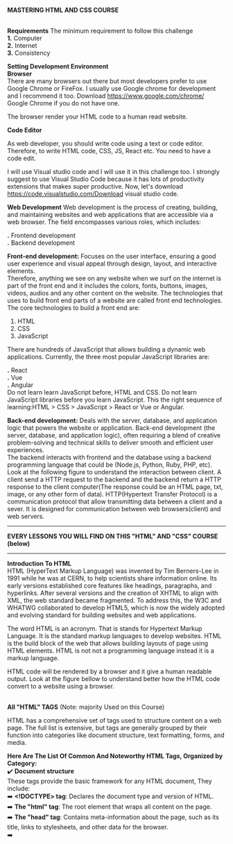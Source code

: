 **MASTERING HTML AND CSS COURSE** <br/> <br/>
 

**Requirements**
The minimum requirement to follow this challenge <br/>
**1.** Computer <br/>
**2.** Internet <br/>
**3.** Consistency <br/>



**Setting Development Environment** <br/>
**Browser** <br/>
There are many browsers out there but most developers prefer to use Google Chrome or FireFox. I usually use Google chrome for development and I recommend it too. Download https://www.google.com/chrome/ Google Chrome if you do not have one.

The browser render your HTML code to a human read website.


**Code Editor** <br/>

As web developer, you should write code using a text or code editor. Therefore, to write HTML code, CSS, JS, React etc. You need to have a code edit.

I will use Visual studio code and I will use it in this challenge too. I strongly suggest to use Visual Studio Code because it has lots of productivity extensions that makes super productive. Now, let's download https://code.visualstudio.com/Download visual studio code. <br/>


**Web Development**
Web development is the process of creating, building, and maintaining websites and web applications that are accessible via a web browser. The field encompasses various roles, which includes: <br/>

**.** Frontend development <br/>
**.** Backend development <br/>

**Front-end development:**  Focuses on the user interface, ensuring a good user experience and visual appeal through design, layout, and interactive elements. <br/>
Therefore, anything we see on any website when we surf on the internet is part of the front end and it includes the colors, fonts, buttons, images, videos, audios and any other content on the website. The technologies that uses to build front end parts of a website are called front end technologies. The core technologies to build a front end are:
1. HTML <br/>
2. CSS <br/>
3. JavaScript <br/>

There are hundreds of JavaScript that allows building a dynamic web applications. Currently, the three most popular JavaScript libraries are:

**.** React <br/>
**.** Vue <br/>
**.** Angular <br/>
Do not learn learn JavaScript before, HTML and CSS. Do not learn JavaScript libraries before you learn JavaScript. This the right sequence of learning:HTML > CSS > JavaScript > React or Vue or Angular.

**Back-end development:**  Deals with the server, database, and application logic that powers the website or application. Back-end development (the server, database, and application logic), often requiring a blend of creative problem-solving and technical skills to deliver smooth and efficient user experiences. <br/>
The backend interacts with frontend and the database using a backend programming language that could be (Node.js, Python, Ruby, PHP, etc). Look at the following figure to understand the interaction between client. A client send a HTTP request to the backend and the backend return a HTTP response to the client computer(The response could be an HTML page, txt, image, or any other form of data). HTTP(Hypertext Transfer Protocol) is a communication protocol that allow transmitting data between a client and a sever. It is designed for communication between web browsers(client) and web servers.  <br/>

------------------------------------------------------------------------------------------------------------------------------------------------------------------------------
**EVERY LESSONS YOU WILL FIND ON THIS "HTML" AND "CSS" COURSE (below)** <br/>

------------------------------------------------------------------------------------------------------------------------------------------------------------------------------
**Introduction To HTML** <br/>
HTML (HyperText Markup Language) was invented by Tim Berners-Lee in 1991 while he was at CERN, to help scientists share information online. Its early versions established core features like headings, paragraphs, and hyperlinks. After several versions and the creation of XHTML to align with XML, the web standard became fragmented. To address this, the W3C and WHATWG collaborated to develop HTML5, which is now the widely adopted and evolving standard for building websites and web applications. <br/>

The word HTML is an acronym. That is stands for Hypertext Markup Language. It is the standard markup languages to develop websites. HTML is the build block of the web that allows building layouts of page using HTML elements. HTML is not not a programming language instead it is a markup language.

HTML code will be rendered by a browser and it give a human readable output. Look at the figure bellow to understand better how the HTML code convert to a website using a browser.  <br/> <br/>



**All "HTML" TAGS** (Note: majority Used on this Course) <br/>

HTML has a comprehensive set of tags used to structure content on a web page. The full list is extensive, but tags are generally grouped by their function into categories like document structure, text formatting, forms, and media. <br/>

**Here Are The List Of Common And Noteworthy HTML Tags, Organized by Category:** <br/>
✔️  **Document structure** <br/> 
These tags provide the basic framework for any HTML document, They include: <br/>
➡️ **<!DOCTYPE> tag**: Declares the document type and version of HTML. <br/>
➡️ **The "html" tag**:  The root element that wraps all content on the page. <br/>
➡️ **The "head" tag**: Contains meta-information about the page, such as its title, links to stylesheets, and other data for the browser. <br/>
➡️ **<title> tag**: Sets the title that appears in the browser tab. <br/>
➡️ **The "body" tag**: Contains all the visible content of the web page. <br/>

✔️  **Semantic And Sectioning Elements** <br/>
These tags give meaning to the structure of the content and aid accessibility and search engines. <br/>
➡️ **The "header" tag**: Defines introductory content or a set of navigational links for a document or a section. <br/>
➡️ **The "nav" tag**: Specifies a section of navigation links. <br/>
➡️ **The "main" tag**: Contains the primary, dominant content of the document. <br/>
➡️ **The "article" tag**:  Defines an independent, self-contained piece of content. <br/>
➡️ **The "section" tag**: Represents a generic section of a document. <br/>
➡️ **The "aside" tag**: Contains content that is tangentially related to the main content, like a sidebar. <br/>
➡️ **The "footer" tag**: Defines a footer for a document or section.<br/>
➡️ **The "div" tag**: A block-level container for grouping other elements. <br/>
➡️ **The "span" tag**: An inline container for grouping content. <br/>

✔️  **Text content and formatting** <br/>
These are used for paragraphs, headings, and various text styles. <br/>
➡️ **The "h1" to "h6" tag**: Headings, with "h1" being the most important and "h6" the least. <br/>
➡️ **The "p" tag**: Defines a paragraph of text. <br/>
➡️ **The "strong" tag**: Indicates strongly important text (renders as bold). <br/>
➡️ **The "b" tag**: Defines bold text without extra importance. <br/>
➡️ **The "em" tag**: Defines emphasized text (renders as italic). <br/>
➡️ **The "i" tag**: Defines text with an alternate voice or mood (renders as italic). <br/>
➡️ **The "mark" tag**: Highlights text for reference. <br/>
➡️ **The "del" tag**: Represents deleted text. <br/>
➡️ **The "ins" tag**: Represents inserted text. <br/>
➡️ **The "sub" tag**: Defines subscripted text. <br/>
➡️ **The "sup" tag**: Defines superscripted text. <br/>
➡️ **The "br" tag**: Inserts a single line break. <br/>
➡️ **The "hr" tag**: Defines a thematic break, typically as a horizontal line. <br/>

✔️  **Links and lists** <br/>
Tags for creating hyperlinks and various types of lists <br/>
➡️ **The "a" and "ul" tag**: for links. <br/>
➡️ **The "ol" and "li" tag**:  for unordered and ordered list items. <br/>
➡️ **The "dt", "dd" and "dl" tag**: for Description lists. <br/>

✔️  **Images and multimedia** <br/>
➡️ **The "img" tag**: To embed images and multimedia. <br/>
➡️ **The "audio" tag**: for sound content. <br/>
➡️ **The "figure" and "figcaption" tag**: for video. <br/>
➡️ **The "source" tag**: to specify multiple media resources for audio or video elements. <br/>

✔️  **Tables** <br/>
➡️ **The "table", "tr", "th", "td" tag**: structure data in rows and columns. <br/>
➡️ **The "thead", "tbody", "tfoot" tag**: group header, body, and footer content within a table. <br/>

✔️  **Forms and input** <br/>
Interactive controls for user input are created using tags such as 
➡️ **The "form", "input" tag**: for various input types. <br/>
➡️ **The "textarea" tag**: for multi-line text. <br/>
➡️ **The "button" tag**: is used to create clickable buttons on a webpage. <br/>
➡️ **The "select", "option" tag**: Drop-down lists are made with this. <br/>
➡️ **The "label" tag**: defines a label for input elements.. <br/>
➡️ **The "fieldset" tag**: Related form elements can be grouped. <br/>
➡️ **The "legend" tag**: given a caption with this. <br/>  <br/>  <br/>  <br/>



------------------------------------------------------------------------------------------------------------------------------------------------------------------------------
**Introduction To CSS** <br/>
CSS, or Cascading Style Sheets, is a stylesheet language used to describe the presentation of a document written in a markup language, most commonly HTML. It is a cornerstone technology of the World Wide Web, working alongside HTML and JavaScript to create interactive and visually appealing web pages. <br/>  <br/>

**All "CSS" elements** (Note: majority Used on this Course) <br/>

**Here Are The List Of Common And Noteworthy CSS Tree, Organized by Category:** <br/>
➡️ **Selectors**  <br/>
1. Element Selector **""**: Selects all instances of an element, such as p for all paragraphs. The CSS element selector selects all elements with the specified element name.The element selector uses the HTML tag name itself as the selector, like, h2 {color: blue;
  text-align: center;} <br/>
2. Class Selector **".class"**: Selects all elements with a specific class attribute, like, .intro { }  <br/>
3. ID Selector **"#id"**: Selects a single element with a unique ID attribute, like, #firstname { } <br/>  
4. Universal Selector **"*"**: Selects all element  <br/> 
5. Attribute Selector **"[attribute|="value"]"**: An attribute selector in CSS is a type of selector that targets HTML elements based on the presence or value of a specific attribute, like, [attribute="value"] { /* Styles applied to elements where 'attribute' equals 'value' */ } <br/>
6. Pseudocode-Class Selector ****: A pseudo-class is a selector that selects elements that are in a specific state, for example, they are the first element of their type  <br/>
7. Pseudo-element Selector **"::"**: A CSS pseudo-element selector applies styles to specific, abstract parts of an element that are not directly represented by distinct HTML elements in the document tree, like , selector::pseudo-element-name { }
 <br/>
 
 ➡️ **Box Model**  <br/>
 Components of the CSS Box Model <br/>
 1. Content : The innermost part where the actual data, such as text and images, appears. Its size is set using the width and height properties. <br/>
 2. Padding : The transparent space surrounding the content, clearing an area around it. The padding property controls its size. <br/>
 3. Border : A line that wraps around the padding and content, which can be styled and sized with the border property. <br/>
 4. Margin : The outermost transparent space that creates separation between the box and other elements on the page. The margin property controls its size. <br/> <br/>

  ➡️ **Display Property**  <br/>
Key Values and Their Behavior: <br/>
 1. block:  <br/>
    1i. Elements with display: block always start on a new line.  <br/>
    1ii. They take up the full available width of their parent container. <br/>
    1iii. Examples include "div", "p", "h1" to "h6" tags. <br/>
    1iv. Margins, padding, and height can be applied to all four sides. <br/>
 2. inline:  <br/>
    2i. Elements with display: inline do not start on a new line. <br/>
    211. They only take up the width necessary for their content. <br/>
    2iii. Examples include "span", "a", "strong" tag. <br/>
    2iv. Top and bottom margins and height cannot be directly applied; padding can be applied but may overlap with adjacent elements. <br/>
 3. inline-block:  <br/>
    3i. This value combines characteristics of both inline and block. <br/>
    3ii. Elements with display: inline-block do not start on a new line (like inline). <br/>
    3iii. They allow the application of top/bottom margins, padding, and height (like block). <br/>
 4. none: <br/>
     4i.  Setting display: none completely removes the element from the document flow. <br/>
     4ii. The element becomes invisible, and it does not occupy any space on the page. <br/>
 5. flex: <br/>
     5i.  Transforms an element into a flex container, enabling the use of Flexbox properties for powerful and flexible layout management of its children. <br/>
     5ii. Transforms an element into a grid container, enabling the use of CSS Grid properties for two-dimensional, grid-based layout. <br/> <br/>

➡️ **Positioning**  <br/>
There are five main values for the position property: <br/>
1.)  static: This is the default value for all HTML elements. Static-positioned elements are rendered in the normal document flow and are not affected by top, right, bottom, or left properties. <br/>

2.)  relative: An element with position: relative; is positioned relative to its normal position in the document flow. Applying top, right, bottom, or left will shift the element from its original location, but it still occupies its space in the normal flow, meaning other elements will not fill the gap it leaves behind. <br/>

3.)  absolute: An element with position: absolute; is removed from the normal document flow and positioned relative to its nearest non-static positioned ancestor. If no such ancestor exists, it's positioned relative to the initial containing block (usually the <html> element or the viewport). Absolute positioning allows for precise placement using top, right, bottom, and left. <br/>

 4.)  fixed: An element with position: fixed; is also removed from the normal document flow and positioned relative to the viewport. This means it stays in the same position on the screen even when the user scrolls the page. <br/>

 5.)  sticky: An element with position: sticky; behaves like position: relative; within its normal flow until a specified scroll threshold is met. Once that threshold is reached, it then behaves like position: fixed;, sticking to a particular position within the viewport as the user continues to scroll. <br/> <br/>

  ➡️ **FlexBox**   <br/>
 Key 2 Concepts of Flexbox:  <br/>
 1. Flex Container: The parent element that holds the flex items. To enable Flexbox, the display property of this element is set to flex or inline-flex. <br/>
 2. Flex Items: The direct children of the flex container. These items will be arranged and aligned according to the Flexbox properties applied to the container and themselves. <br/>
 
**For the "Flex Container properties"**:
1i. flex-direction: Defines the direction of the main axis (e.g., row, row-reverse, column, column-reverse). <br/>

1ii. justify-content: Aligns flex items along the main axis (e.g., flex-start, flex-end, center, space-between, space-around, space-evenly). <br/>

1iii. align-items: Aligns flex items along the cross axis (e.g., flex-start, flex-end, center, baseline, stretch). <br/>

1iv.  flex-wrap: Controls whether flex items wrap onto multiple lines (e.g., nowrap, wrap, wrap-reverse). <br/>

1v. align-content: Aligns multiple lines of flex items along the cross axis when flex-wrap is set to wrap or wrap-reverse (e.g., flex-start, flex-end, center, space-between, space-around, stretch). <br/>

1vi.  flex-flow: A shorthand for flex-direction and flex-wrap. <br/>

1vii. display: flex <br/>

**For the "Flex Items Properties"**:
2i. flex-grow: Defines the ability of a flex item to grow if necessary. <br/>

2ii. flex-shrink: Defines the ability of a flex item to shrink if necessary. <br/>

2iii. flex-basis: Defines the default size of an element before the remaining space is distributed. <br/>

2iv.  flex: A shorthand for flex-grow, flex-shrink, and flex-basis. <br/>

2v. order: Controls the visual order of flex items within the container. <br/>

2vi. align-self: Overrides the align-items property for individual flex items.  <br/> <br/>


➡️ **Grid**  <br/>
Key grid "Container / item Properties":  <br/>

**For the "grid container Properties"**:
1. display: grid  or display: inline-grid: Turns an element into a grid container, making its direct children into grid items. <br/>

2. grid-template-columns: Define the number and size of columns in the grid.  Creates a grid with three equally wide columns that size to their content.  <br/>

3. grid-template-rows: Define the number and size of rows in the grid. Creates a grid with a first row 100px tall and a second row 200px tall.  <br/>

4. grid-auto-columns: specifies the size of an implicitly-created grid column track or pattern of tracks. means it defines the size of columns that are not explicitly defined by grid-template-columns. <br/>

5. grid-auto-rows: specifies the size of an implicitly-created grid row track or pattern of tracks. <br/>

6. gap (or grid-gap): A shorthand for grid-row-gap and grid-column-gap, setting the space between grid rows and columns.  <br/>

7. grid-template-areas: Creates a grid layout based on named areas, which are defined using grid-area on the grid items.  <br/>

8. align-content: This property aligns the grid's rows along the column (block) axis. <br/>

9. align-items: The align-items property sets the align-self property for all of the child grid items.  <br/>

10. grid-auto-flow: The grid-auto-flow CSS property controls how the auto-placement algorithm works, specifying exactly how auto-placed items get flowed into the grid. <br/>

**For the "grid item Properties"**: <br/>
1. grid-column: A shorthand property for grid-column-start and grid-column-end.  <br/>

2. grid-column-start: Specifies the starting grid line for a grid item along the column axis. <br/>

3. grid-column-end: Specifies the ending grid line for a grid item along the column axis. <br/>

4. grid-row: A shorthand property for grid-row-start and grid-row-end.  <br/>

5. grid-row-start: Specifies the starting grid line for a grid item along the row axis. <br/>

6. grid-row-end: Specifies the ending grid line for a grid item along the row axis. <br/>

7. align-self: is used to align individual grid items within their respective grid areas along the block (vertical) axis. It overrides the align-items property set on the grid container for that specific it. <br/>

8. justify-content: The justify-content property is used to align the grid items when they do not use all available space on the main-axis (horizontally).  <br/>

9. grid-area: A shorthand property that defines a grid item's size and location by specifying its grid-row-start, grid-column-start, grid-row-end, and grid-column-end. <br/>

10. justify-self: Aligns the content of a grid item along the row (inline) axis within its grid area. Values include start, end, center, and stretch.  <br/>

11. place-self: A shorthand property for align-self and justify-self.  <br/> <br/>


➡️ **Visual Effects**  <br/>
CSS offers various properties and functions for applying visual effects to elements on a webpage. These effects can enhance the aesthetic appeal and interactivity of a website without requiring external image editing software, they include: <br/>

⚡️**Transitions**:  <br/>
Key CSS "Transition" Properties: <br/>
      i.) transition-property: Specifies which CSS property or properties to transition. all can be used to transition all applicable properties. <br/>
      ii.) transition-duration: Sets the length of time the transition takes to complete (e.g., 2s, 500ms). <br/>
      iii.) transition-timing-function: Defines the speed curve of the transition, controlling how the animation progresses (e.g., ease, linear, ease-in, ease-out, cubic-bezier()). <br/>
      iv.) transition-delay: Specifies a delay before the transition begins after the trigger is activated. <br/>
      
⚡️**Animations**:  <br/>
Key CSS Animation Properties: <br/>
      i.) animation-name: Specifies the name of the @keyframes rule to use. <br/>
      ii.) animation-duration: Sets the length of time an animation takes to complete one cycle. <br/>
      iii.) animation-timing-function: Defines the speed curve of the animation (e.g., linear, ease, ease-in, ease-out, ease-in-out, cubic-bezier(), steps()). <br/>
      iv.) animation-delay: Specifies a delay before the animation starts. <br/>
      v.) animation-iteration-count: Determines how many times an animation should play (e.g., 1, infinite). <br/>
      vi.) animation-direction: Controls whether the animation should play forwards, backwards, or alternate directions on each cycle. <br/>
      vii.) animation-fill-mode: Specifies what styles are applied to the element before and after the animation runs. <br/>
      viii.) animation-play-state: Allows pausing or resuming an animation. <br/>
      
⚡️**Css Transforms**:  <br/>
Key CSS "Transforms" Properties: <br/>
     i.) translate(x, y): Moves an element along the X and Y axes. <br/>
     ii.) rotate(angle): Rotates an element around its origin. <br/>
     iii.) scale(x, y): Resizes an element along the X and Y axes. <br/>
     iv.) skew(x-angle, y-angle): Skews an element along the X and Y axes. <br/>
     v.) matrix(): Combines all 2D transform functions into a single matrix. <br/>

⚡️**Css Filter Effect**:  <br/>
Key CSS "Filter Effect" Properties: <br/>
     i.) blur(): Applies a Gaussian blur to the element. <br/>
     ii.) brightness(): Adjusts the brightness of the element. <br/>
     iii.) contrast(): Modifies the contrast of the element. <br/>
     iv.) drop-shadow(): Adds a drop shadow effect. <br/>
     v.) grayscale(): Converts the element to grayscale. <br/>
     vi.) hue-rotate(): Rotates the hue of the element's colors. <br/>
     vii.) invert(): Inverts the colors of the element. <br/>
     viii.) saturate(): Modifies the color saturation of the element. <br/>
     ix.) sepia(): Applies a sepia tone to the element. <br/>
     x.)  url(): References an SVG filter for more complex and custom filter effects. <br/>
     xi.)  opacity(): Adjusts the transparency of the element (similar to the opacity property). <br/> <br/>


  ➡️ **Responsive Design**  <br/>
    Responsive web design in CSS relies on several key properties and techniques to ensure a website adapts and displays optimally across various devices and screen sizes. <br/>
    Core  Responsive Design Properties: <br/>
1. **Media Queries**: <br/>
   1i.) Media queries are a fundamental CSS feature that allows the application of different styles based on device characteristics like screen width, height, orientation, and resolution. <br/>
   1ii.) They enable the creation of "breakpoints," which are specific screen sizes where the layout or styling changes to better suit the device. <br/>
   
   Example: <br/>
    @media (max-width: 768px) { <br/>
       /* Styles for screens up to 768px wide */ <br/>
       .container { <br/>
         flex-direction: column; <br/>
       }  <br/>
     }  <br/>

2. **Viewport Meta Tag**: <br/>
   2i.) The meta name="viewport" tag in HTML is crucial for instructing browsers on mobile devices how to render the page, ensuring it's not scaled down to fit the entire desktop version. <br/>
   
3. **Flexible Images and Media**: <br/>
   3i.) Images and other media should also scale responsively to prevent overflow and maintain a visually appealing layout. <br/>
   3ii.) Setting max-width: 100%; and height: auto; on images ensures they don't exceed their container's width and maintain their aspect ratio. <br/>
   3iii.) The picture element and srcset attribute in HTML, combined with CSS, allow for serving different image sizes based on the device's capabilities. <br/>
   
   Example: <br/>
     img {  <br/>
          max-width: 100%; <br/>
          height: auto;  <br/>
      } <br/>
      
4. **Container Queries (Emerging)**: <br/>
    4i.) Container queries, a newer addition to CSS, allow styling elements based on the size of their parent container rather than the entire viewport. This enables more granular control over component-level responsiveness. <br/>
    
    Example: <br/>
       @container (min-width: 400px) { <br/>
          .card { <br/>
            font-size: 1.2em; <br/>
          }  <br/>
        }  <br/> <br/>


➡️ **Typography**  <br/>
CSS provides numerous properties to control and customize typography on web pages. These properties can be broadly categorized into font-related properties and text-related properties. <br/>

1. **Font Properties** <br/>
CSS font properties control the appearance of text within HTML elements. These properties can be set individually or combined using the font shorthand property. <br/>
   1i.) font-family: Specifies the typeface to be used (e.g., Arial, Times New Roman, sans-serif). Multiple font families can be listed as fallbacks. <br/>
   1ii.) font-size: Sets the size of the font (e.g., 16px, 1.2em, large). <br/>
   1iii.)  font-weight: Controls the thickness or boldness of the text (e.g., normal, bold, 400, 700). <br/>
   1iv.) font-style: Determines the slant of the text (e.g., normal, italic, oblique). <br/>
   1v.) font-variant: Specifies whether text should be displayed in small-caps (e.g., normal, small-caps). <br/>
   1vi.) font-stretch: Adjusts the normal width of a font (e.g., normal, condensed, expanded). <br/>
   1vii.) font (Shorthand): A shorthand property to set multiple font properties in a single declaration, following a specific order. <br/>
   
2. **Text Properties**:
   CSS provides a comprehensive set of properties for styling and formatting text within web documents. These properties allow for precise control over the visual appearance of characters, words, lines, and blocks of text. <br/>
   2i.) color: Sets the color of the text. <br/>
   2ii.) text-align: Controls the horizontal alignment of text within its containing element (e.g., left, right, center, justify). <br/>
   2iii.)  text-decoration: Adds or removes decorative lines from text (e.g., none, underline, overline, line-through). <br/>
   2iv.) text-transform: Controls the capitalization of text (e.g., none, uppercase, lowercase, capitalize). <br/>
   2v.) text-indent: Indents the first line of a block of text. <br/>
   2vi.) letter-spacing: Adjusts the spacing between individual characters. <br/>
   2vii.) word-spacing: Adjusts the spacing between words. <br/>
   2viii.) line-height: Sets the height of each line of text, affecting the vertical spacing between lines. <br/>
   2ix.) white-space: Controls how whitespace within an element is handled, including text wrapping and line breaks. <br/>
   2x.)  text-shadow: Adds a shadow effect to the text. <br/>
   2xi.) direction: Specifies the text direction within an element (e.g., ltr for left-to-right, rtl for right-to-left). <br/>
   2xii.) vertical-align: Controls the vertical alignment of inline-level elements, including text. <br/>
   
3. **Line Height**: <br/>
The CSS line-height property controls the vertical spacing between lines of text within an element. It defines the height of a line box, which in turn determines the distance between the baselines of consecutive lines of text. <br/>
   3i.) normal: This is the default value. It computes to a "reasonable" value based on the font size of the element, which often varies slightly between browsers. <br/>
   3ii.) number (unitless): This value is a unitless number that is multiplied by the element's font-size to determine the line-height. This is generally the recommended approach as it scales proportionally with the font size. For example, line-height: 1.5; would result in a line height 1.5 times the font size. <br/>
   3iii.)  length: This specifies a fixed line-height using standard CSS length units like px, em, rem, etc. For example, line-height: 24px; <br/>
   3iv.) percentage: This defines the line-height as a percentage of the element's font-size. For example, line-height: 150%; is equivalent to line-height: 1.5; if the font size is the same. <br/>
   3v.) initial: Sets the property to its default value. <br/>
   3vi.) inherit: Inherits the line-height value from the parent element. <br/>
   
4. **Letter Spacing**: <br/>
   
5. **Text Shadow**: <br/>
